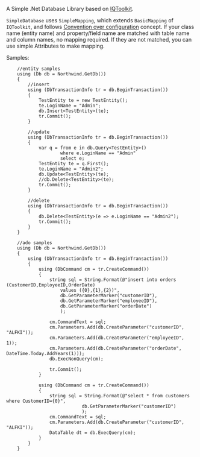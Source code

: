 A Simple .Net Database Library based on [IQToolkit](http://www.codeplex.com/IQToolkit).

`SimpleDatabase` uses `SimpleMapping`, which extends `BasicMapping` of `IQToolkit`, and follows [Convention over configuration](http://en.wikipedia.org/wiki/Convention_over_configuration) concept.  If your class name (entity name) and property/field name are matched with table name and column names, no mapping required. If they are not matched, you can use simple Attributes to make mapping.

Samples:
```
	//entity samples
	using (Db db = Northwind.GetDb())
	{
	    //insert 
	    using (DbTransactionInfo tr = db.BeginTransaction())
	    {
	        TestEntity te = new TestEntity();
	        te.LoginName = "Admin";
	        db.Insert<TestEntity>(te);
	        tr.Commit();
	    }
	
	    //update
	    using (DbTransactionInfo tr = db.BeginTransaction())
	    {
	        var q = from e in db.Query<TestEntity>() 
	                where e.LoginName == "Admin"
	                select e;
	        TestEntity te = q.First();
	        te.LoginName = "Admin2";
	        db.Update<TestEntity>(te);
	        //db.Delete<TestEntity>(te);
	        tr.Commit();                    
	    }
	
	    //delete
	    using (DbTransactionInfo tr = db.BeginTransaction())
	    {
	        db.Delete<TestEntity>(e => e.LoginName == "Admin2");
	        tr.Commit();
	    }
	}
	
	//ado samples 
	using (Db db = Northwind.GetDb())
	{
	    using (DbTransactionInfo tr = db.BeginTransaction())
	    {
	        using (DbCommand cm = tr.CreateCommand())
	        {
	            string sql = String.Format(@"insert into orders (CustomerID,EmployeeID,OrderDate) 
	                values ({0},{1},{2})",
	                db.GetParameterMarker("customerID"),
	                db.GetParameterMarker("employeeID"),
	                db.GetParameterMarker("orderDate")
	                );
	
	            cm.CommandText = sql;
	            cm.Parameters.Add(db.CreateParameter("customerID", "ALFKI"));
	            cm.Parameters.Add(db.CreateParameter("employeeID", 1));
	            cm.Parameters.Add(db.CreateParameter("orderDate", DateTime.Today.AddYears(1)));                        
	            db.ExecNonQuery(cm);
	
	            tr.Commit();
	        }
	
	        using (DbCommand cm = tr.CreateCommand())
	        {
	            string sql = String.Format(@"select * from customers where CustomerID={0}",
	                        db.GetParameterMarker("customerID")
	                        );
	            cm.CommandText = sql;
	            cm.Parameters.Add(db.CreateParameter("customerID", "ALFKI"));
	            DataTable dt = db.ExecQuery(cm);
	        }
	    }
	}
```
